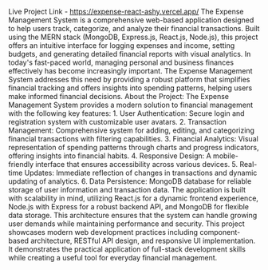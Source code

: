 Live Project Link - https://expense-react-ashy.vercel.app/
The Expense Management System is a comprehensive web-based application designed to help users track, categorize, and analyze their financial transactions. Built using the MERN stack (MongoDB, Express.js, React.js, Node.js), this project offers an intuitive interface for logging expenses and income, setting budgets, and generating detailed financial reports with visual analytics. In today's fast-paced world, managing personal and business finances effectively has become increasingly important. The Expense Management System addresses this need by providing a robust platform that simplifies financial tracking and offers insights into spending patterns, helping users make informed financial decisions. About the Project: The Expense Management System provides a modern solution to financial management with the following key features: 1. User Authentication: Secure login and registration system with customizable user avatars. 2. Transaction Management: Comprehensive system for adding, editing, and categorizing financial transactions with filtering capabilities. 3. Financial Analytics: Visual representation of spending patterns through charts and progress indicators, offering insights into financial habits. 4. Responsive Design: A mobile-friendly interface that ensures accessibility across various devices. 5. Real-time Updates: Immediate reflection of changes in transactions and dynamic updating of analytics. 6. Data Persistence: MongoDB database for reliable storage of user information and transaction data. The application is built with scalability in mind, utilizing React.js for a dynamic frontend experience, Node.js with Express for a robust backend API, and MongoDB for flexible data storage. This architecture ensures that the system can handle growing user demands while maintaining performance and security. This project showcases modern web development practices including component-based architecture, RESTful API design, and responsive UI implementation. It demonstrates the practical application of full-stack development skills while creating a useful tool for everyday financial management.
